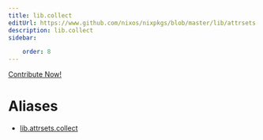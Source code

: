 ```yaml
---
title: lib.collect
editUrl: https://www.github.com/nixos/nixpkgs/blob/master/lib/attrsets.nix#L544C3
description: lib.collect
sidebar:

    order: 8
---
```


<a href="https://www.github.com/nixos/nixpkgs/blob/master/lib/attrsets.nix#L544C3">Contribute Now!</a>


# Aliases

- [lib.attrsets.collect](/nix-doc-comments/reference/lib/attrsets/lib-attrsets-collect)


